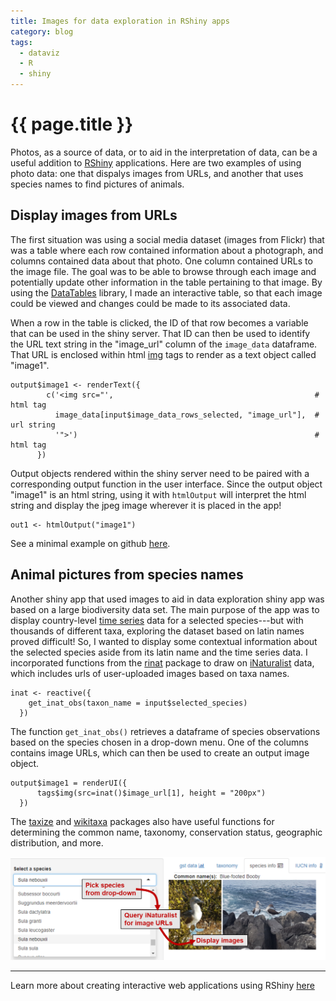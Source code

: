 ```yaml
---
title: Images for data exploration in RShiny apps
category: blog
tags:
  - dataviz
  - R
  - shiny
---
```


# {{ page.title }}

Photos, as a source of data, or to aid in the interpretation of data, can be a useful addition to [RShiny](http://cyberhelp.sesync.org/tags/#-shiny) applications. Here are two examples of using photo data: one that dispalys images from URLs, and another that uses species names to find pictures of animals. 

## Display images from URLs

The first situation was using a social media dataset (images from Flickr) that was a table where each row contained information about a photograph, and columns contained data about that photo. One column contained URLs to the image file. The goal was to be able to browse through each image and potentially update other information in the table pertaining to that image. By using the [DataTables](https://rstudio.github.io/DT/shiny.html) library, I made an interactive table, so that each image could be viewed and changes could be made to its associated data. 

When a row in the table is clicked, the ID of that row becomes a variable that can be used in the shiny server. That ID can then be used to identify the URL text string in the "image_url" column of the `image_data` dataframe. That URL is enclosed within html [img](https://www.w3schools.com/tags/tag_img.asp) tags to render as a text object called "image1". 

```
output$image1 <- renderText({
        c('<img src="',                                             # html tag
          image_data[input$image_data_rows_selected, "image_url"],  # url string
          '">')                                                     # html tag
      })
```

Output objects rendered within the shiny server need to be paired with a corresponding output function in the user interface. Since the output object "image1" is an html string, using it with `htmlOutput` will interpret the html string and display the jpeg image wherever it is placed in the app! 

```
out1 <- htmlOutput("image1")
```

See a minimal example on github [here](https://github.com/khondula/image-viewer).

## Animal pictures from species names

Another shiny app that used images to aid in data exploration shiny app was based on a large biodiversity data set. The main purpose of the app was to display country-level [time series](https://rstudio.github.io/dygraphs/shiny.html) data for a selected species---but with thousands of different taxa, exploring the dataset based on latin names proved difficult! So, I wanted to display some contextual information about the selected species aside from its latin name and the time series data. I incorporated functions from the [rinat](https://cran.r-project.org/web/packages/rinat/vignettes/rinatVignette.html) package to draw on [iNaturalist](http://www.inaturalist.org/) data, which includes urls of user-uploaded images based on taxa names. 

```
inat <- reactive({
    get_inat_obs(taxon_name = input$selected_species)
  })
```

The function `get_inat_obs()` retrieves a dataframe of species observations based on the species chosen in a drop-down menu. One of the columns contains image URLs, which can then be used to create an output image object. 

```
output$image1 = renderUI({
      tags$img(src=inat()$image_url[1], height = "200px")
  })
```

The [taxize](https://ropensci.org/tutorials/taxize_tutorial/) and [wikitaxa](https://cran.r-project.org/web/packages/wikitaxa/index.html)  packages also have useful functions for determining the common name, taxonomy, conservation status, geographic distribution, and more. 

![species_pix](/assets/images/species_pix2.png)

---

Learn more about creating interactive web applications using RShiny [here](http://cyberhelp.sesync.org/basic-Shiny-lesson/)




